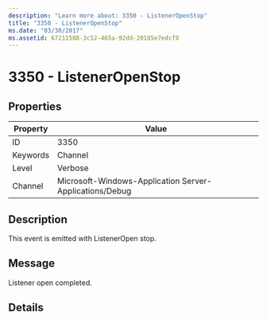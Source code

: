 ```yaml
---
description: "Learn more about: 3350 - ListenerOpenStop"
title: "3350 - ListenerOpenStop"
ms.date: "03/30/2017"
ms.assetid: 67211588-3c52-465a-92dd-20185e7edcf0
---
```

# 3350 - ListenerOpenStop

## Properties

| Property | Value |
| - | - |
|ID|3350|  
|Keywords|Channel|  
|Level|Verbose|  
|Channel|Microsoft-Windows-Application Server-Applications/Debug|  
  
## Description  

 This event is emitted with ListenerOpen stop.  
  
## Message  

 Listener open completed.  
  
## Details

